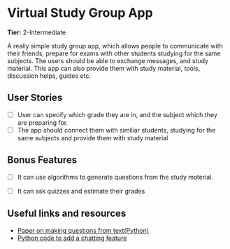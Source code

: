 # Virtual Study Group App

**Tier:** 2-Intermediate

A really simple study group app, which allows people to communicate with their friends, prepare for exams with other students studying for the same subjects.
The users should be able to exchange messages, and study material.
This app can also provide them with study material, tools, discussion helps, guides etc.
## User Stories

-   [ ] User can specify which grade they are in, and the subject which they are preparing for.
-   [ ] The app should connect them with similiar students, studying for the same subjects and provide them with study material
## Bonus Features
-   [ ] It can use algorithms to generate questions from the study material.
-   [ ] It can ask quizzes and estimate their grades



## Useful links and resources

-	[Paper on making questions from text(Python)](http://www.iro.umontreal.ca/~felipe/TALN2010/Xml/Papers/all/taln2010_submission_172.pdf)
-	[Python code to add a chatting feature](https://codinginfinite.com/python-chat-application-tutorial-source-code/)
